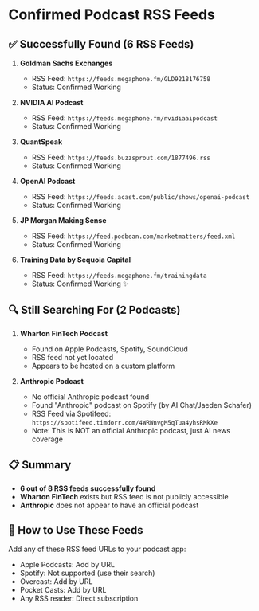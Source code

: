 # Confirmed Podcast RSS Feeds

## ✅ Successfully Found (6 RSS Feeds)

1. **Goldman Sachs Exchanges**
   - RSS Feed: `https://feeds.megaphone.fm/GLD9218176758`
   - Status: Confirmed Working

2. **NVIDIA AI Podcast**
   - RSS Feed: `https://feeds.megaphone.fm/nvidiaaipodcast`
   - Status: Confirmed Working

3. **QuantSpeak**
   - RSS Feed: `https://feeds.buzzsprout.com/1877496.rss`
   - Status: Confirmed Working

4. **OpenAI Podcast**
   - RSS Feed: `https://feeds.acast.com/public/shows/openai-podcast`
   - Status: Confirmed Working

5. **JP Morgan Making Sense**
   - RSS Feed: `https://feed.podbean.com/marketmatters/feed.xml`
   - Status: Confirmed Working

6. **Training Data by Sequoia Capital**
   - RSS Feed: `https://feeds.megaphone.fm/trainingdata`
   - Status: Confirmed Working ✨

## 🔍 Still Searching For (2 Podcasts)

1. **Wharton FinTech Podcast**
   - Found on Apple Podcasts, Spotify, SoundCloud
   - RSS feed not yet located
   - Appears to be hosted on a custom platform

2. **Anthropic Podcast**
   - No official Anthropic podcast found
   - Found "Anthropic" podcast on Spotify (by AI Chat/Jaeden Schafer)
   - RSS Feed via Spotifeed: `https://spotifeed.timdorr.com/4WRWnvgM5qTua4yhsRMkXe`
   - Note: This is NOT an official Anthropic podcast, just AI news coverage

## 📋 Summary
- **6 out of 8 RSS feeds successfully found**
- **Wharton FinTech** exists but RSS feed is not publicly accessible
- **Anthropic** does not appear to have an official podcast

## 🚀 How to Use These Feeds
Add any of these RSS feed URLs to your podcast app:
- Apple Podcasts: Add by URL
- Spotify: Not supported (use their search)
- Overcast: Add by URL
- Pocket Casts: Add by URL
- Any RSS reader: Direct subscription